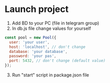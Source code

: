 # Launch project

1. Add BD to your PC (file in telegram group)
2. In db.js file change values for yourself
```javascript
const pool = new Pool({
  user: 'your user',
  host: 'localhost', // don't change
  database: 'your database',
  password: 'your pas',
  port: 5432, // don't change (default value)
});
```
3. Run "start" script in package.json file

